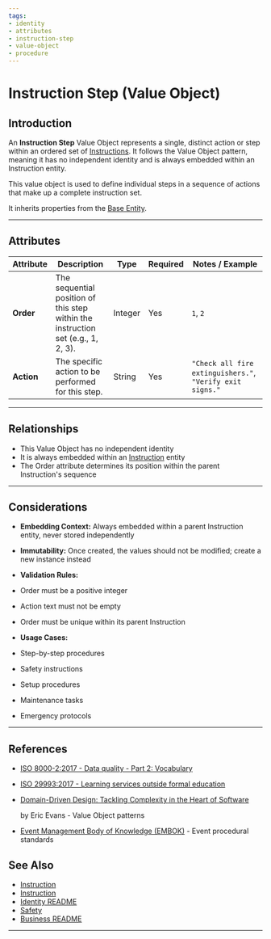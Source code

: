 ```yaml
---
tags:
- identity
- attributes
- instruction-step
- value-object
- procedure
---
```


# Instruction Step (Value Object)

## Introduction

An **Instruction Step** Value Object represents a single, distinct action or step within an ordered set of
[Instructions](../../first_aid/instruction.md). It follows the Value Object pattern, meaning it has no
independent identity and is always embedded within an Instruction entity.

This value object is used to define individual steps in a sequence of actions that make up a complete instruction set.

It inherits properties from the [Base Entity](../../foundation/base_entity.md).

---

## **Attributes**

| Attribute  | Description                                                                      | Type    | Required | Notes / Example                                           |
| ---------- | -------------------------------------------------------------------------------- | ------- | -------- | --------------------------------------------------------- |
| **Order**  | The sequential position of this step within the instruction set (e.g., 1, 2, 3). | Integer | Yes      | `1`, `2`                                                  |
| **Action** | The specific action to be performed for this step.                               | String  | Yes      | `"Check all fire extinguishers."`, `"Verify exit signs."` |

---

## **Relationships**

- This Value Object has no independent identity
- It is always embedded within an [Instruction](../../first_aid/instruction.md) entity
- The Order attribute determines its position within the parent Instruction's sequence

---

## **Considerations**

- **Embedding Context:** Always embedded within a parent Instruction entity, never stored independently
- **Immutability:** Once created, the values should not be modified; create a new instance instead
- **Validation Rules:**

- Order must be a positive integer
- Action text must not be empty
- Order must be unique within its parent Instruction

- **Usage Cases:**

- Step-by-step procedures
- Safety instructions
- Setup procedures
- Maintenance tasks
- Emergency protocols

---

## References

- [ISO 8000-2:2017 - Data quality - Part 2: Vocabulary](https://www.iso.org/standard/36326.html)
- [ISO 29993:2017 - Learning services outside formal education](https://www.iso.org/standard/64047.html)
- [Domain-Driven Design: Tackling Complexity in the Heart of Software](https://www.amazon.com/Domain-Driven-Design-Tackling-Complexity-Software/dp/0321125215)

  by Eric Evans - Value Object patterns

- [Event Management Body of Knowledge (EMBOK)](https://www.embok.org/index.php/embok-model) - Event procedural standards

## See Also

- [Instruction](../../identity/attributes/instruction.md)
- [Instruction](../../first_aid/instruction.md)
- [Identity README](../../identity/README.md)
- [Safety](../../safety/safety.md)
- [Business README](../../README.md)

---
